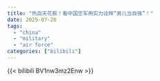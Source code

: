 ```yaml
---
title: "热血天花板！看中国空军用实力诠释“男儿当自强”！"
date: 2025-07-28
tags:
  - "china"
  - "military"
  - "air force"
categories: ["bilibili"]
---
```


{{< bilibili BV1nw3mz2Enw >}}